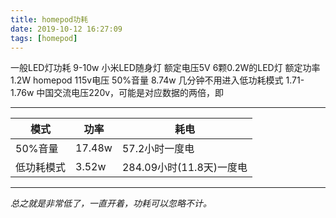 ```yaml
---
title: homepod功耗
date: 2019-10-12 16:27:09
tags: [homepod]
---
```

一般LED灯功耗 9-10w
小米LED随身灯 额定电压5V 6颗0.2W的LED灯 额定功率1.2W 
homepod 115v电压 50%音量  8.74w
几分钟不用进入低功耗模式 1.71-1.76w
中国交流电压220v，可能是对应数据的两倍，即

---

模式 | 功率 | 耗电
---- | ---- | ----
50%音量 | 17.48w | 57.2小时一度电
低功耗模式 | 3.52w | 284.09小时(11.8天)一度电

---
*总之就是非常低了，一直开着，功耗可以忽略不计。*
